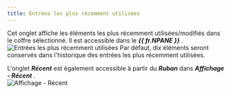 ```yaml
---
title: Entrées les plus récemment utilisées
---
```

Cet onglet affiche les éléments les plus récemment utilisées/modifiés dans le coffre sélectionné. Il est accessible dans le ***{{ fr.NPANE }}*** .  
![Entrées les plus récemment utilisées](/img/fr/rdm/mac/clip0208.png) 
Par défaut, dix éléments seront conservés dans l&apos;historique des entrées les plus récemment utilisées.  

L&apos;onglet ***Récent*** est également accessible à partir du ***Ruban*** dans ***Affichage - Récent*** .  
![Affichage - Récent](/img/fr/rdm/mac/RDMMac2005.png) 

